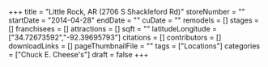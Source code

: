 +++
title = "Little Rock, AR (2706 S Shackleford Rd)"
storeNumber = ""
startDate = "2014-04-28"
endDate = ""
cuDate = ""
remodels = []
stages = []
franchisees = []
attractions = []
sqft = ""
latitudeLongitude = ["34.72673592","-92.39695793"]
citations = []
contributors = []
downloadLinks = []
pageThumbnailFile = ""
tags = ["Locations"]
categories = ["Chuck E. Cheese's"]
draft = false
+++

